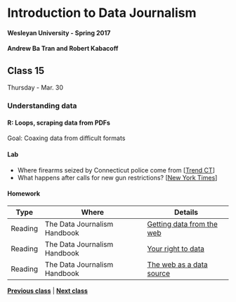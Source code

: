 # Introduction to Data Journalism
  
#### Wesleyan University - Spring 2017
  
**Andrew Ba Tran and Robert Kabacoff**
  
## Class 15
Thursday - Mar. 30
                             
### Understanding data
                             
#### R: Loops, scraping data from PDFs
                             
Goal: Coaxing data from difficult formats
                             
#### Lab

* Where firearms seized by Connecticut police come from [[Trend CT](http://trendct.org/2015/12/02/where-guns-came-from-outside-of-connecticut/)]
* What happens after calls for new gun restrictions?  [[New York Times](http://www.nytimes.com/interactive/2015/12/10/us/gun-sales-terrorism-obama-restrictions.html?_r=0)]

#### Homework
                          
|Type|Where|Details|
|---|---|---|
|Reading|The Data Journalism Handbook|[Getting data from the web](http://datajournalismhandbook.org/1.0/en/getting_data_3.html)|
|Reading|The Data Journalism Handbook|[Your right to data](http://datajournalismhandbook.org/1.0/en/getting_data_1.html)|
|Reading|The Data Journalism Handbook|[The web as a data source](http://datajournalismhandbook.org/1.0/en/getting_data_4.html)|
                   
**[Previous class](class14.md)** | **[Next class](class16.md)**
